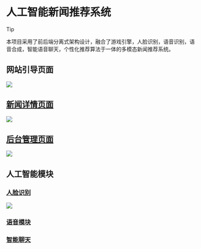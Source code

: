 # 人工智能新闻推荐系统
> [!TIP]
> 本项目采用了前后端分离式架构设计，融合了游戏引擎，人脸识别，语音识别，语音合成，智能语音聊天，个性化推荐算法于一体的多模态新闻推荐系统。

## 网站引导页面

![](https://pic.imgdb.cn/item/613ec12144eaada739aa7fd3.jpg)

## [新闻详情页面](backend/backend?id=新闻详情页)
![](https://pic.imgdb.cn/item/613ca61e44eaada7394c5a12.jpg)

## [后台管理页面](backend/backend?id=Django后台管理)
![](https://pic.imgdb.cn/item/613cad3b44eaada73970c96d.jpg)

## 人工智能模块

### [人脸识别](face/face?id=人脸识别)
![](https://pic.imgdb.cn/item/613ed0de44eaada739c0e76e.jpg)
### [语音模块](speech/speech?id=语音处理模块)

### [智能聊天](speech/speech?id=_2-搭建-wukong-robot-运行环境)

